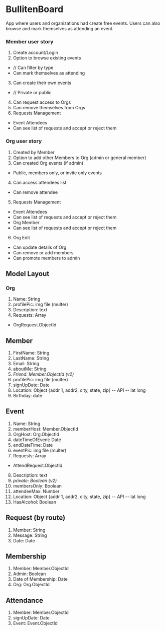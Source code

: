 # BullitenBoard
App where users and organizations had create free events. Users can also browse and mark themselves as attending an event.


### Member user story
1. Create account/Login
2. Option to browse existing events
* // Can filter by type 
* Can mark themselves as attending
3. Can create their own events
* // Private or public
4. Can request access to Orgs
5. Can remove themselves from Orgs
6. Requests Management
* Event Attendees
* Can see list of requests and accept or reject them

### Org user story
1. Created by Member
2. Option to add other Members to Org (admin or general member)
3. Can created Org events (if admin)
* Public, members only, or invite only events
4. Can access attendees list
* Can remove attendee
5. Requests Management
* Event Attendees
* Can see list of requests and accept or reject them
* Org Member 
* Can see list of requests and accept or reject them
6. Org Edit
* Can update details of Org
* Can remove or add members
* Can promote members to admin

## Model Layout

### Org
1. Name: String
2. profilePic: img file (multer)
3. Description: text
4. Requests: Array
* OrgRequest.ObjectId


## Member
1. FirstName: String
2. LastName: String
3. Email: String
4. aboutMe: String
5. *Friend: Member.ObjectId (v2)*
6. profilePic: img file (multer)
7. signUpDate: Date
8. Location: Object {addr 1, addr2, city, state, zip} -- API -- lat long
9. Birthday: date

## Event
1. Name: String
2. memberHost: Member.ObjectId
3. OrgHost: Org.ObjectId
4. dateTimeOfEvent: Date
5. endDateTime: Date 
6. eventPic: img file (multer)
7. Requests: Array
* AttendRequest.ObjectId
8. Description: text
9. *private: Boolean (v2)*
10. membersOnly: Boolean
11. attendeeMax: Number
12. Location: Object {addr 1, addr2, city, state, zip} -- API -- lat long
13. HasAlcohol: Boolean

## Request (by route)
1. Member: String
2. Message: String
3. Date: Date

## Membership
1. Member: Member.ObjectId
2. Admin: Boolean
3. Date of Membership: Date
4. Org: Org.ObjectId

## Attendance
1. Member: Member.ObjectId
2. signUpDate: Date
3. Event: Event.ObjectId
